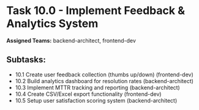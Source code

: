 # Task 10.0 - Implement Feedback & Analytics System

**Assigned Teams:** backend-architect, frontend-dev

## Subtasks:
- 10.1 Create user feedback collection (thumbs up/down) (frontend-dev)
- 10.2 Build analytics dashboard for resolution rates (backend-architect)
- 10.3 Implement MTTR tracking and reporting (backend-architect)
- 10.4 Create CSV/Excel export functionality (frontend-dev)
- 10.5 Setup user satisfaction scoring system (backend-architect)